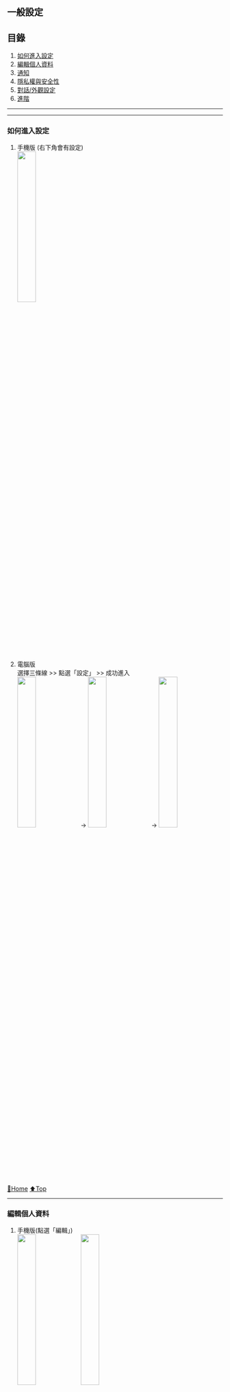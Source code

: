 ## 一般設定

## 目錄
1) [如何進入設定](#如何進入設定)
2) [編輯個人資料](#編輯個人資料)
3) [通知](#通知)
4) [隱私權與安全性](#隱私權與安全性)
5) [對話/外觀設定](#對話/外觀設定)
6) [進階](#進階)

---
---

### 如何進入設定
1) 手機版 (右下角會有設定)   
    <img src="./assets/2_1_phone_setting.jpeg" width="30%">

2) 電腦版  
    選擇三條線 >> 點選「設定」 >> 成功進入  
    <img src="./assets/2_1_cmp_setting_1.png" width="30%"> →
    <img src="./assets/2_1_cmp_setting_2.png" width="30%"> →
    <img src="./assets/2_1_cmp_setting_3.png" width="30%">

[🔱Home](../README.md)  [⬆️Top](#目錄)

---

### 編輯個人資料
1) 手機版(點選「編輯」)  
    <img src="./assets/2_1_phone_profile_setting_1.jpeg" width="30%">
    <img src="./assets/2_1_phone_profile_setting_2.jpeg" width="30%">
    1) 可更換頭像
    2) 可更換名字及姓氏
    3) 可輸人個簽(印象中上限應該是70字)
    4) 可更換手機號碼
    5) 可更換使用者名稱(等同於Line的ID，但Line是一旦確認後即不可更改)
    6) 可新增其他的帳戶在同一隻手機裡
    7) 可登出(資料不像Line是綁定手機，若Line一登出資料全不見；TG重新登入後資料仍在)

2) 電腦版(點選「編輯個人資料」)  
    <img src="./assets/2_1_cmp_profile_setting_1.png" width="30%">
    <img src="./assets/2_1_cmp_profile_setting_2.png" width="30%">
    1) 可更換頭像
    2) 可更換名字及姓氏
    3) 可更換手機號碼
    4) 可更換使用者名稱(等同於Line的ID，但Line是一旦確認後即不可更改)
    5) 可輸人個簽(上限70字)
    6) 亦可登出(但不在這個頁面)

[🔱Home](../README.md)  [⬆️Top](#目錄)

---

### 通知
1) 手機版(點選「通知與音效」)    
    1) 可設定「訊息通知」、「群組通知」、「頻道通知」、「應用內通知」、「未讀數量標記」等
    2) 這些通知與平板上的設定會同步(綁定帳號)  

2) 電腦版(點選「通知」)   
    1) 可設定「對話通知」、「未讀標記」、「事件通知」

[🔱Home](../README.md)  [⬆️Top](#目錄)

---

### 隱私權與安全性
1) 手機版(點選「隱私權與安全性」)  
    Telegram在隱私方面做得其實滿周全的，現在「黑名單新增」、「已登入的網站追蹤」、「兩步驟驗證(這跟Apple很像)」，以及可隱藏自己的電話號碼或者新增例外等設定。    

    其實有一點要注意的是，軟體設有「自動刪除我的帳號」，預設為6個月內若都沒有登入帳號的話，系統即為自動將您的帳號刪除，以防藏匿幽靈帳號。  

    「資料設定」的部份，因是使用手機號碼註冊，所以可選擇是否同步聯絡人資訊，同時也可「清除付款等資訊」。  

    「上次上線 & 上線狀態」，也可以設定分享範圍喔~

2) 電腦版(點選「隱私權與安全性」)   
    大部份與手機版是一樣的，這邊舉些不一樣的。   
    1) 作用中的工作階段：可顯示您的帳號目前在哪些裝置登入、IP位址、使用的軟體版本、裝置資訊、最後上線時間，當覺得登入資訊異常，亦可直接將其登出。
    2) 敏感內容：可過濾公共頻道中的敏感內容
    

[🔱Home](../README.md)  [⬆️Top](#目錄)

---

### 對話/外觀設定
1) 手機版(點選「外觀」)  
    <img src="./assets/2_1_phone_chat_setting_1.jpeg" width="30%">
    <img src="./assets/2_1_phone_chat_setting_2.jpeg" width="30%">
    1) 可客製化軟體整個顏色
    2) 設定對話背景
    3) 排程「夜晚模式」：時間到了，會自動轉換顏色
    4) 文字大小
    5) App圖示：可更換不同樣式的app icon 
    6) 放大表情符號
    7) 減少動畫
    8) 建立新主題(點選右上角的加號)

2) 電腦版(點選「對話」)   
    <img src="./assets/2_1_cmp_chat_setting_1.png" width="30%">
    <img src="./assets/2_1_cmp_chat_setting_2.png" width="30%">  
    大致上與手機版相同。  
    1) 訊息發送方式可選擇「Enter」或「Cmd+Enter」。

[🔱Home](../README.md)  [⬆️Top](#目錄)

---

### 進階

進階的功能我覺得是非常重要的!!
主要是設定「連線類型」、「數據儲存空間」、「媒體自動下載」、「版本更新」等。

1) 手機版(點選「數據與儲存空間」)  
    <img src="./assets/2_1_phone_storage_setting_1.PNG" width="30%">
    <img src="./assets/2_1_phone_storage_setting_2.PNG" width="30%">  
    1) 儲存空間使用量：設定在裝置上媒體的保留時間、可一次清除快取、各別清除快取
    2) 檢視網路使用量
    3) 媒體的下載方式(使用行動數據 or Wi-Fi)
    4) 自動播放媒體設定
    5) 其他：開啟連結的應用程式、背景下載媒體等

2) 電腦版(點選「進階」)   
    <img src="./assets/2_1_cmp_advanced_setting_1.png" width="30%">
    <img src="./assets/2_1_cmp_advanced_setting_2.png" width="30%">  
    1) 網路與Proxy：網路連線方式，預設為TCP，詳細內容可再上網找，沒事別亂更改。
    2) 數據與儲存空間：
        - 若沒有開啟「詢問每個檔案的儲存位置」，只要當你進到一個聊天室，系統就會自動將聊天室裡的檔案自動下載至  
        `Download/Telegram/` 這一個資料夾中。
        - 管理本地儲存：TG在裝置上只會暫存共享內容、貼圖等資料，文字的訊息都是存在官方的伺服器，因此不會佔使用者太多的空間。  
        且能手動刪除暫存，或設定自動清除。
        - **匯出Telegram資料**(這個超重要!!)：手機版並沒有這個功能，這就是「備份」。可匯出的資料如下：  
            - 帳號資訊
            - 聯絡人清單
            - 對話匯出：還能選擇個人、機器人、群組(還可只選擇只要匯出自己的對話)、頻道
            - 媒體匯出：照片、影片、語音、影像、貼圖、GIF、檔案(大小限制還可自行設定)
            - **位置和格式**：可選「HTML(網頁模式)」、「JSON(程式語言用的一個物件格式)」。  
                這個是我超愛的地方，完勝Line，我曾經輸出成網頁模式，一整個看了就是舒服，會覺得看備份檔，尤如在軟體中看聊天紀錄一樣，完全視覺化，不如Line只能單一備份成文字檔輸出而已。
            - 其他

[🔱Home](../README.md)  [⬆️Top](#目錄)


